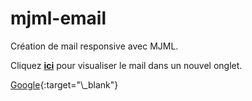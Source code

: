 # mjml-email

Création de mail responsive avec MJML.

Cliquez <a href="https://email-demo-with-mjml.netlify.app/" target="_blank"><strong>ici</strong></a> pour visualiser le mail dans un nouvel onglet.

[Google](https://google.com"){:target="\_blank"}
